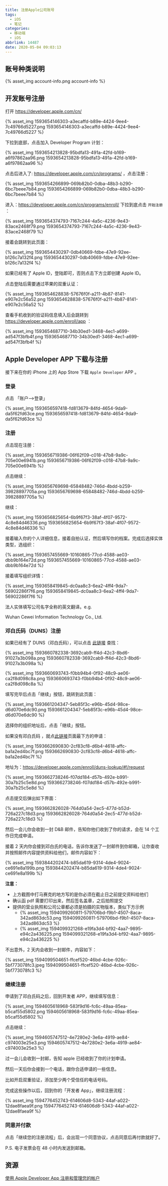 ```yaml
---
title: 注册Apple公司账号
tags:
  - iOS
  - 笔记
categories:
  - 移动端
  - iOS
abbrlink: 14487
date: 2020-05-04 09:03:13
---
```


## 账号种类说明

{% asset_img account-info.png account-info %}

<!-- more -->

## 开发账号注册

打开 https://developer.apple.com/cn/

{% asset_img 1593654146303-a3ecaffd-b89e-4424-9ee4-7c49766d5227.png 1593654146303-a3ecaffd-b89e-4424-9ee4-7c49766d5227 %}

下拉到底部，点击加入 Developer Program 计划：

{% asset_img 1593654213828-95bdfa13-491a-42fd-b169-a6f97862aa96.png 1593654213828-95bdfa13-491a-42fd-b169-a6f97862aa96 %}

点击后进入了: https://developer.apple.com/cn/programs/ ，点击注册：

{% asset_img 1593654266899-069b82b0-0dba-48b3-b290-6bc7beee7b84.png 1593654266899-069b82b0-0dba-48b3-b290-6bc7beee7b84 %}

进入：https://developer.apple.com/cn/programs/enroll/ 下拉到底点击 `开始注册` ：

{% asset_img 1593654374793-7167c244-4a5c-4236-9e43-83ace2468f79.png 1593654374793-7167c244-4a5c-4236-9e43-83ace2468f79 %}

接着会跳转到此页面：

{% asset_img 1593654430297-0db40669-fdbe-47e9-92ee-b126c7a132f4.png 1593654430297-0db40669-fdbe-47e9-92ee-b126c7a132f4 %}

如果已经有了 Apple ID，登陆即可，否则点击下方立即创建 Apple ID。

点击登陆后需要通过苹果的双重认证：

{% asset_img 1593654628838-57676f0f-a211-4b87-8141-e907e2c56a52.png 1593654628838-57676f0f-a211-4b87-8141-e907e2c56a52 %}

查看手机收到的验证码信息填入后会跳转到 https://developer.apple.com/enroll/app ：

{% asset_img 1593654687710-34b30ed1-3468-4ec1-a699-ad547f3bfb4f.png 1593654687710-34b30ed1-3468-4ec1-a699-ad547f3bfb4f %}

## Apple Developer APP 下载与注册

接下来在你的 iPhone 上的 App Store 下载 `Apple Developer` APP 。

### 登录

点击 「账户——>登录」

{% asset_img 1593656597418-fd813679-84fd-4654-9da9-da5f62fd63ce.png 1593656597418-fd813679-84fd-4654-9da9-da5f62fd63ce %}

### 注册

点击现在注册：

{% asset_img 1593656719386-06f62f09-c018-47b8-9a9c-705e00e6941b.png 1593656719386-06f62f09-c018-47b8-9a9c-705e00e6941b %}

点击继续：

{% asset_img 1593656769698-65848482-746d-4bdd-b259-39828897705a.png 1593656769698-65848482-746d-4bdd-b259-39828897705a %}

继续：

{% asset_img 1593656825654-6b9f67f3-38af-4f07-9572-4c8e84d46336.png 1593656825654-6b9f67f3-38af-4f07-9572-4c8e84d46336 %}

接着输入你的个人详细信息，接着自拍认证，然后填写你的档案。完成后选择实体类型，选组织：

{% asset_img 1593657455669-10160865-77cd-4588-ae03-dbb9b164e72d.png 1593657455669-10160865-77cd-4588-ae03-dbb9b164e72d %}

接着填写组织详情：

{% asset_img 1593658419845-dc0aa8c3-6ea2-4ff4-9da7-56902286f7f6.png 1593658419845-dc0aa8c3-6ea2-4ff4-9da7-56902286f7f6 %}

法人实体填写公司名字全称的英文翻译。e.g.

Wuhan Cewei Information Technology Co., Ltd.

### 邓白氏码（DUNS）注册

如果已经有了 DUNS（邓白氏码），可以点击 [此链接](https://developer.apple.com/cn/support/D-U-N-S/) 查找：

{% asset_img 1593660782338-3692cab9-ff4d-42c3-8bd6-91027a3b098a.png 1593660782338-3692cab9-ff4d-42c3-8bd6-91027a3b098a %}

{% asset_img 1593660693743-f0bb94b4-0f92-48c9-ae06-ca2f8d098c8a.png 1593660693743-f0bb94b4-0f92-48c9-ae06-ca2f8d098c8a %}

填写完毕后点击「继续」按钮，跳转到此页面：

{% asset_img 1593661204347-5eb85f3c-e96b-45d4-98ce-d6d070e6dc90.png 1593661204347-5eb85f3c-e96b-45d4-98ce-d6d070e6dc90 %}

选择你的组织地址后，点击「继续」按钮。

如果没有邓白氏码 ，就点[此链接](https://developer.apple.com/enroll/duns-lookup/#!/search)页面最下方的申请：

{% asset_img 1593662690830-2cf83cf8-d6b4-4618-affc-ba1a2ed4bc7f.png 1593662690830-2cf83cf8-d6b4-4618-affc-ba1a2ed4bc7f %}

地址为：https://developer.apple.com/enroll/duns-lookup/#!/request

{% asset_img 1593662738246-f07dd184-d57b-492e-b991-30a7b25c5e8d.png 1593662738246-f07dd184-d57b-492e-b991-30a7b25c5e8d %}

点击提交后弹出如下界面：

{% asset_img 1593662826028-764d0a54-2ec5-477d-b52d-726a227c18d3.png 1593662826028-764d0a54-2ec5-477d-b52d-726a227c18d3 %}

然后一会儿你会收到一封 D&B 邮件，告知你他们收到了你的请求，会在 14 个工作日完成申请。

接着 2 天内你会接到邓白氏的电话，告诉你发送了一封邮件到你邮箱，让你查收并按照邮件内容提供资料给他们，邮件内容如下：

{% asset_img 1593844202474-b85da619-9314-4de4-9024-ce691e8a199b.png 1593844202474-b85da619-9314-4de4-9024-ce691e8a199b %}

**注意：**

- 上方截图中打马赛克的地方写的是你必须在截止日之前提交资料给他们
- 确认函 pdf 需要打印出来，然后签名盖章，之后拍照提交
- 提供的营业执照和公司公章都必须是拍摄的实物版本，类似下方示例
  - {% asset_img 1594099260811-579706bd-f9b1-4507-8aca-342ad863dc53.png 1594099260811-579706bd-f9b1-4507-8aca-342ad863dc53 %}
  - {% asset_img 1594099321268-e19fa3d4-bf92-4aa7-9895-e94c2a436225.png 1594099321268-e19fa3d4-bf92-4aa7-9895-e94c2a436225 %}

不出意外，2 天内会收到一封邮件，内容如下：

{% asset_img 1594099504651-ffcef520-46bd-4cbe-926c-5bf773078fc3.jpeg 1594099504651-ffcef520-46bd-4cbe-926c-5bf773078fc3 %}

### 继续注册

申请到了邓白氏码之后，回到开发者 APP，继续填写信息：

{% asset_img 1594605618968-583f9d16-fc6c-49aa-85ea-b5caf55d5802.png 1594605618968-583f9d16-fc6c-49aa-85ea-b5caf55d5802 %}

点击继续：

{% asset_img 1594605747512-4e7280e2-3e6a-4919-ae84-c974003e25e3.png 1594605747512-4e7280e2-3e6a-4919-ae84-c974003e25e3 %}

过一会儿会收到一封邮，告知 apple 已经收到了你的计划申请。

然后一天后你会接到一个电话，跟你合适申请的一些信息。

比如开启双重验证，添加至少两个受信任的电话号码。

完成这些操作以后，回到你的「开发者 App」，继续注册流程：

{% asset_img 1594776452743-614606d8-5343-44af-a022-12dae8faea9f.png 1594776452743-614606d8-5343-44af-a022-12dae8faea9f %}

### 同意并付款

点击「继续您的注册流程」后，会出现一个同意协议，点击同意后再付款就好了。

P.S. 电子发票会在 48 小时内发送到邮箱。

## 资源

[使用 Apple Developer App 注册和管理您的帐户](https://developer.apple.com/cn/support/app-account/)
